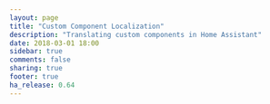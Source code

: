 ```yaml
---
layout: page
title: "Custom Component Localization"
description: "Translating custom components in Home Assistant"
date: 2018-03-01 18:00
sidebar: true
comments: false
sharing: true
footer: true
ha_release: 0.64
---
```


<script>
window.location = 'https://developers.home-assistant.io/docs/en/internationalization_custom_component_localization.html';
</script>